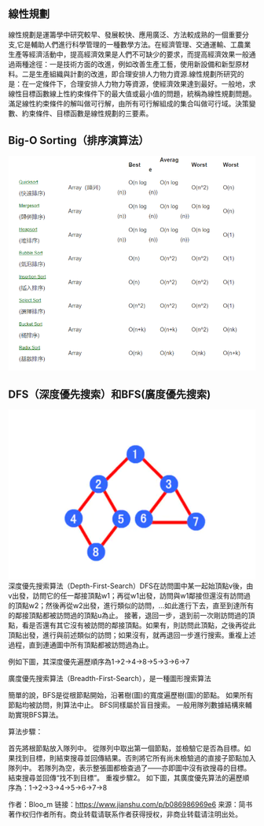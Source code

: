 ## 線性規劃
線性規劃是運籌學中研究較早、發展較快、應用廣泛、方法較成熟的一個重要分支,它是輔助人們進行科學管理的一種數學方法。在經濟管理、交通運輸、工農業生產等經濟活動中，提高經濟效果是人們不可缺少的要求，而提高經濟效果一般通過兩種途徑：一是技術方面的改進，例如改善生產工藝，使用新設備和新型原材料。二是生產組織與計劃的改進，即合理安排人力物力資源.線性規劃所研究的是：在一定條件下，合理安排人力物力等資源，使經濟效果達到最好。一般地，求線性目標函數線上性約束條件下的最大值或最小值的問題，統稱為線性規劃問題。滿足線性約束條件的解叫做可行解，由所有可行解組成的集合叫做可行域。決策變數、約束條件、目標函數是線性規劃的三要素。
## Big-O Sorting（排序演算法）
![p](https://github.com/zxc21949049/ai109b/blob/main/pp/ppw401.png)
## DFS（深度優先搜索）和BFS(廣度優先搜索)
![p](https://github.com/zxc21949049/ai109b/blob/main/pp/ppw402.png)
深度優先搜索算法（Depth-First-Search）DFS在訪問圖中某一起始頂點v後，由v出發，訪問它的任一鄰接頂點w1；再從w1出發，訪問與w1鄰接但還沒有訪問過的頂點w2；然後再從w2出發，進行類似的訪問，…如此進行下去，直至到達所有的鄰接頂點都被訪問過的頂點u為止。
接著，退回一步，退到前一次剛訪問過的頂點，看是否還有其它沒有被訪問的鄰接頂點。如果有，則訪問此頂點，之後再從此頂點出發，進行與前述類似的訪問；如果沒有，就再退回一步進行搜索。重複上述過程，直到連通圖中所有頂點都被訪問過為止。

例如下圖，其深度優先遍歷順序為1->2->4->8->5->3->6->7


廣度優先搜索算法（Breadth-First-Search），是一種圖形搜索算法

簡單的說，BFS是從根節點開始，沿著樹(圖)的寬度遍歷樹(圖)的節點。
如果所有節點均被訪問，則算法中止。
BFS同樣屬於盲目搜索。
一般用隊列數據結構來輔助實現BFS算法。

算法步驟：

首先將根節點放入隊列中。
從隊列中取出第一個節點，並檢驗它是否為目標。如果找到目標，則結束搜尋並回傳結果。否則將它所有尚未檢驗過的直接子節點加入隊列中。
若隊列為空，表示整張圖都檢查過了——亦即圖中沒有欲搜尋的目標。結束搜尋並回傳“找不到目標”。
重複步驟2。
如下圖，其廣度優先算法的遍歷順序為：1->2->3->4->5->6->7->8



作者：Bloo_m
链接：https://www.jianshu.com/p/b086986969e6
来源：简书
著作权归作者所有。商业转载请联系作者获得授权，非商业转载请注明出处。